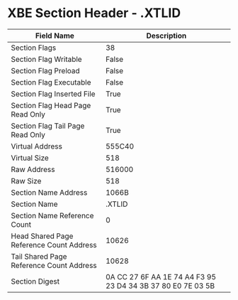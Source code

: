 # XBE Section Header - .XTLID

| Field Name | Description |
|---|---|
| Section Flags | 38 |
| Section Flag Writable | False |
| Section Flag Preload | False |
| Section Flag Executable | False |
| Section Flag Inserted File | True |
| Section Flag Head Page Read Only | True |
| Section Flag Tail Page Read Only | True |
| Virtual Address | 555C40 |
| Virtual Size | 518 |
| Raw Address | 516000 |
| Raw Size | 518 |
| Section Name Address | 1066B |
| Section Name | .XTLID |
| Section Name Reference Count | 0 |
| Head Shared Page Reference Count Address | 10626 |
| Tail Shared Page Reference Count Address | 10628 |
| Section Digest | 0A CC 27 6F AA 1E 74 A4 F3 95 23 D4 34 3B 37 80 E0 7E 03 5B |
